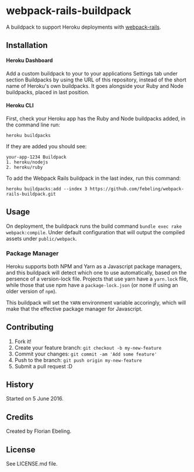 # webpack-rails-buildpack

A buildpack to support Heroku deployments with [webpack-rails](https://github.com/mipearson/webpack-rails).

## Installation

#### Heroku Dashboard

Add a custom buildpack to your to your applications Settings tab under
section Buildpacks by using the URL of this repository, instead of the
short name of Heroku's own buildpacks. It goes alongside your Ruby and
Node buildpacks, placed in last position.

#### Heroku CLI

First, check your Heroku app has the Ruby and Node buildpacks added, in the command line run:

    heroku buildpacks

If they are added you should see:

    your-app-1234 Buildpack
    1. heroku/nodejs
    2. heroku/ruby

To add the Webpack Rails buildpack in the last index, run this command:

    heroku buildpacks:add --index 3 https://github.com/febeling/webpack-rails-buildpack.git

## Usage

On deployment, the buildpack runs the build command `bundle exec rake
webpack:compile`. Under default configuration that will output the
compiled assets under `public/webpack`.

### Package Manager

Heroku supports both NPM and Yarn as a Javascript package managers, and this buildpack will 
detect which one to use automatically, based on the persence of a version-lock file. 
Projects that use yarn have
a `yarn.lock` file, while those that use npm have a `package-lock.json`
(or none if using an older version of `npm`).

This buildpack will set the `YARN` environment variable accoringly, which 
will make that the effective package manager for Javascript.

## Contributing

1. Fork it!
2. Create your feature branch: `git checkout -b my-new-feature`
3. Commit your changes: `git commit -am 'Add some feature'`
4. Push to the branch: `git push origin my-new-feature`
5. Submit a pull request :D

## History

Started on 5 June 2016.

## Credits

Created by Florian Ebeling.

## License

See LICENSE.md file.
